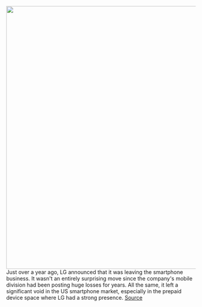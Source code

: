 <img src='https://cdn.vox-cdn.com/thumbor/1BrjcTXdQqE2C9QbLCkA2unRbmo=/0x0:2040x1360/1200x675/filters:focal(857x517:1183x843)/cdn.vox-cdn.com/uploads/chorus_image/image/70772623/ajohnson_220405_5129_0005.0.jpg' width='700px' /><br/>
Just over a year ago, LG announced that it was leaving the smartphone business. It wasn't an entirely surprising move since the company's mobile division had been posting huge losses for years. All the same, it left a significant void in the US smartphone market, especially in the prepaid device space where LG had a strong presence.
<a href='https://www.theverge.com/23033944/lg-mobile-samsung-galaxy-a32-5g-motorola-oneplus-us-market-share'> Source <a/>